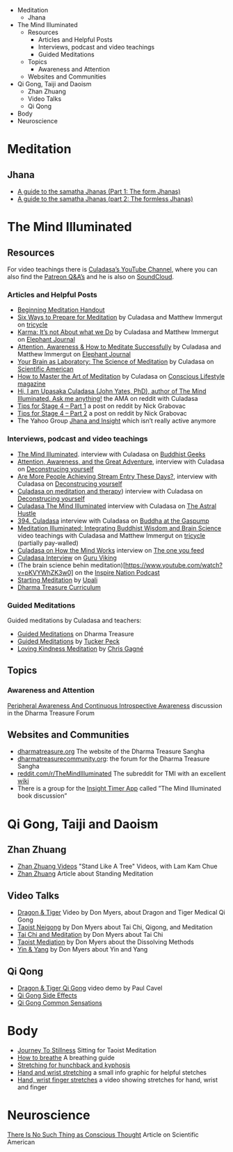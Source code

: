 <!-- MarkdownTOC -->

- Meditation
    - Jhana
- The Mind Illuminated
    - Resources
        - Articles and Helpful Posts
        - Interviews, podcast and video teachings
        - Guided Meditations
    - Topics
        - Awareness and Attention
    - Websites and Communities
- Qi Gong, Taiji and Daoism
    - Zhan Zhuang
    - Video Talks
    - Qi Qong
- Body
- Neuroscience

<!-- /MarkdownTOC -->

# Meditation

## Jhana

* [A guide to the samatha Jhanas (Part 1: The form Jhanas)](https://www.youtube.com/watch?v=Nkj8RfjVYrc)
* [A guide to the samatha Jhanas (part 2: The formless Jhanas)](https://www.youtube.com/watch?v=mjRy5J1uQII)

# The Mind Illuminated

## Resources

For video teachings there is [Culadasa’s YouTube Channel](https://www.youtube.com/user/Culadasa), where you can also find
the [Patreon Q&A’s](https://www.youtube.com/watch?v=9GCa0epZVs8&list=PL5vT0La_cRtIN4640VK9tO6pmgRy4cahy) and he is also
on [SoundCloud](https://soundcloud.com/culadasa).

### Articles and Helpful Posts

* [Beginning Meditation Handout](https://dharmatreasure.org/wp-content/uploads/beginning-meditation-handout.pdf)
* [Six Ways to Prepare for Meditation](https://tricycle.org/trikedaily/six-ways-to-prepare-for-meditation/) by Culadasa and Matthew Immergut on [tricycle](https://tricycle.org)
* [Karma: It’s not About what we Do](http://www.elephantjournal.com/2015/02/karma-its-not-about-what-we-do/) by Culadasa and Matthew Immergut on [Elephant Journal](https://www.elephantjournal.com)
* [Attention, Awareness & How to Meditate Successfully](https://www.elephantjournal.com/2015/08/attention-awareness-how-to-meditate-successfully/) by Culadasa and Matthew Immergut on [Elephant Journal](https://www.elephantjournal.com)
* [Your Brain as Laboratory: The Science of Meditation](https://blogs.scientificamerican.com/guest-blog/your-brain-as-laboratory-the-science-of-meditation/) by Culadasa on [Scientific American](blogs.scientificamerican.com)
* [How to Master the Art of Meditation](https://www.consciouslifestylemag.com/ten-stages-of-meditation-complete-guide/) by Culadasa on [Conscious Lifestyle magazine](consciouslifestylemag)
* [Hi, I am Upasaka Culadasa (John Yates, PhD), author of The Mind Illuminated. Ask me anything!](https://www.reddit.com/r/TheMindIlluminated/comments/558se5/hi_i_am_upasaka_culadasa_john_yates_phd_author_of/d8a6i1m/)
the AMA on reddit with Culadasa
* [Tips for Stage 4 – Part 1](https://www.reddit.com/r/TheMindIlluminated/comments/77j5tr/tips_for_stage_4/) a post on reddit by Nick Grabovac
* [Tips for Stage 4 – Part 2](https://www.reddit.com/r/TheMindIlluminated/comments/7dr2kj/tips_for_stage_4_part_2/) a post on reddit by Nick Grabovac
* The Yahoo Group [Jhana and Insight](https://groups.yahoo.com/neo/groups/jhana_insight/info) which isn’t really active anymore


### Interviews, podcast and video teachings

* [The Mind Illuminated]((http://podbay.fm/show/211752923/e/1443225600)). interview with Culadasa on [Buddhist Geeks](https://www.buddhistgeeks.org/)
* [Attention, Awareness, and the Great Adventure](http://deconstructingyourself.com/podcast/dy-010-attention-awareness-and-the-great-adventure-with-guest-culadasa), interview with Culadasa on [Deconstrucing yourself](http://deconstructingyourself.com)
* [Are More People Achieving Stream Entry These Days?](http://deconstructingyourself.com/podcast/dy-022-stream-entry-with-guest-culadasa), interview with Culadasa on [Deconstrucing yourself](http://deconstructingyourself.com)
* [Culadasa on meditation and therapy](https://deconstructingyourself.com/podcast/culadasa-on-meditation-and-therapy)) interview with Culadasa on [Deconstrucing yourself](http://deconstructingyourself.com)
* [Culadasa The Mind Illuminated](https://coryallen.libsyn.com/122-culadasa) interview with Culadasa on [The Astral Hustle](http://www.cory-allen.com/theastralhustle/)
* [394. Culadasa](https://batgap.com/culadasa-john-yates/) interview with Culadasa on [Buddha at the Gaspump](https://batgap.com/)
* [Meditation Illuminated: Integrating Buddhist Wisdom and Brain Science](https://tricycle.org/dharmatalks/meditation-illuminated-integrating-buddhist-wisdom-and-brain-science/) video teachings with Culadasa and Matthew Immergut on [tricycle](https://tricycle.org) (partially pay-walled)
* [Culadasa on How the Mind Works](https://www.oneyoufeed.net/culadasa/) interview on [The one you feed](https://www.oneyoufeed.net)
* [Culadasa Interview](https://youtu.be/roTWZ9GcBMY) on [Guru Viking](https://www.guruviking.com/)
* (The brain science behin meditation)[https://www.youtube.com/watch?v=pKVYWhZK3w0] on the [Inspire Nation Podcast](https://inspirenationshow.com/)
* [Starting Meditation](https://www.youtube.com/watch?v=LlrC9xh6OzQ) by [Upali](https://upalimeditation.com/)
* [Dharma Treasure Curriculum](https://dharmatreasure.org/section/dharma-talks/curriculum/)

### Guided Meditations

Guided meditations by Culadasa and teachers:

* [Guided Meditations](https://dharmatreasure.org/section/guided-meditation/) on Dharma Treasure
* [Guided Meditations](https://meditatewithtucker.com/guided-meditations/) by [Tucker Peck](https://meditatewithtucker.com/)
* [Loving Kindness Meditation](https://chrisgagne.com/2284/free-30-minute-guided-metta-loving-kindness-meditation/) by [Chris Gagné](https://chrisgagne.com)


## Topics

### Awareness and Attention

[Peripheral Awareness And Continuous Introspective Awareness](https://dharmatreasurecommunity.org/forums/topic/questions-about-peripheral-awareness-and-continuous-introspective-awareness#post-1234) discussion in the Dharma Treasure Forum

## Websites and Communities

* [dharmatreasure.org](https://dharmatreasure.org) The website of the Dharma Treasure Sangha
* [dharmatreasurecommunity.org](https://dharmatreasurecommunity.org/): the forum for the Dharma Treasure Sangha
* [reddit.com/r/TheMindIlluminated](https://www.reddit.com/r/TheMindIlluminated) The subreddit for TMI with an excellent [wiki](https://www.reddit.com/r/TheMindIlluminated/wiki)
* There is a group for the [Insight Timer App](https://insighttimer.com/) called ”The Mind Illuminated book discussion”

# Qi Gong, Taiji and Daoism

## Zhan Zhuang
* [Zhan Zhuang Videos](https://www.youtube.com/playlist?list=PL5AC656794EE191C1) "Stand Like A Tree" Videos, with Lam Kam Chue
* [Zhan Zhuang](https://scottjeffrey.com/zhan-zhuang/#The_Ancient_Art_of_Standing_Like_a_Tree) Article about Standing Meditation

## Video Talks 

* [Dragon & Tiger](https://www.youtube.com/watch?v=KsezjAewfR8) Video by Don Myers, about Dragon and Tiger Medical Qi Gong
* [Taoist Neigong](https://www.youtube.com/watch?v=e2RLu9w4Kz0&t=1968s) by Don Myers about Tai Chi, Qigong, and Meditation
* [Tai Chi and Meditation](https://www.youtube.com/watch?v=4GLfcQL8rYM) by Don Myers about Tai Chi
* [Taoist Mediation](https://www.youtube.com/watch?v=INCpiuoqkbk) by Don Myers about the Dissolving Methods
* [Yin & Yang](https://www.youtube.com/watch?v=QmjblScKOPw&t=2s) by Don Myers about Yin and Yang

## Qi Qong

* [Dragon & Tiger Qi Gong](https://www.youtube.com/watch?v=a-g0bGWDgIk) video demo by Paul Cavel 
* [Qi Gong Side Effects](http://sifuwallace.com/side-effects-qigong-fails/)
* [Qi Gong Common Sensations](https://dankleiman.com/2013/01/15/common-sensations-that-arise-when-you-are-developing-chi/)

# Body

* [Journey To Stillness](https://www.qi-journal.com/Qigong.asp?Name=Journey%20To%20Stillness&-token.D=Article) Sitting for Taoist Meditation
* [How to breathe](https://patrikedblad.com/habits/how-to-breathe/) A breathing guide
* [Stretching for hunchback and kyphosis](https://www.youtube.com/watch?v=FTV6UCh-yhs)
* [Hand and wrist stretching](https://twitter.com/bruderkaitlin/status/997190969031319552?lang=en) a small info graphic for helpful stetches
* [Hand, wrist finger stretches](https://twitter.com/bruderkaitlin/status/997190969031319552?lang=en) a video showing stretches for hand, wrist and finger 

# Neuroscience

[There Is No Such Thing as Conscious Thought](https://www.scientificamerican.com/article/there-is-no-such-thing-as-conscious-thought/) Article on Scientific American

<!---

http://www.freemeditationinfo.com/meditation-instructions/vipassana-meditation-techniques.html
http://dharmatreasure.org/wp-content/uploads/jhanas-and-mindfulness-handout.pdf
http://insightmeditationcenter.org/articles/FiveHindrances.pdf
http://www.lionsroar.com/entering-the-jhanas/
http://www.vipassanaforum.net/forum/index.php?topic=2559.0
http://www.dhammaloka.org.au/articles/item/576-the-basic-method-of-meditation.html
http://www.audiodharma.org/talks/audio_player/1828.html
http://www.opendharma.org/static.php?left=blue&content=teachings/instructions/bryaninstructions&title=vipassana%20instructions#eatingmeditation
https://www.lotos-vihara.de/150/product/vipassana-stueck-fuer-stueck.html
http://buddhismnow.com/2010/05/28/walking-meditation/
http://www.tarabrach.com/audioarchives-guided-meditations.html
http://www.accesstoinsight.org/lib/authors/thanissaro/onetool.html
http://www.dharmaoverground.org/web/guest/discussion/-/message_boards/message/1286373
http://www.dharmaoverground.org/web/guest/discussion/-/message_boards/message/5740784
https://www.reddit.com/r/Meditation/comments/2uxxhf/advice_for_concentrationjhana_practice/
http://dharmatreasure.org/tag/jhanas/
http://dharmatreasure.org/wp-content/uploads/jhanas-and-mindfulness-handout.pdf

stages

https://friederishi.files.wordpress.com/2013/09/9-stages-samatha-meditation.jpg?w\u003d600\u0026h\u003d785
https://36.media.tumblr.com/tumblr_ludaoameZh1r60ra4o1_500.jpg
http://dharmakirtan.blogspot.de/2014/09/nine-stages-of-meditation.html
http://3.bp.blogspot.com/-MA7ybXcFXo8/VAjOqO6FxyI/AAAAAAAABu4/5erJnfpo2dw/s1600/Nine%2BStages%2BOf%2BShamatha.jpg
http://3.bp.blogspot.com/-MA7ybXcFXo8/VAjOqO6FxyI/AAAAAAAABu4/5erJnfpo2dw/s1600/Nine%2BStages%2BOf%2BShamatha.jpg
http://www.dharmafellowship.org/library/essays/nine-stages-of-abiding.htm
http://gnosticteachings.org/faqs/meditation/575-stages-of-meditative-concentration.html
https://www.youtube.com/watch?v=_90NqOR0tAg
http://www.peacefulgarden.ca/Teachings/Meditation/00-Meditation-TableOfContents.html
https://www.youtube.com/watch?v=GVoIxju59lc&feature=youtu.be


http://rc.leighb.com/more/A_Partial_List_of_Insight_Practices.htm

http://www.christophertitmuss.net/#!guided-meditations/c9ch

http://ayyakhematalks.org/Topics.html
http://www.buddha-haus-shop.de/info/Audiovortraege-Deutsch.html
http://dharmaseed.org/teacher/96/talk/1454/
http://www.audiodharma.org/
http://dharmaseed.org/
http://dharmatreasure.org/section/dharma-talks/curriculum/
http://tricycle.org/dharmatalks/meditation-illuminated-integrating-buddhist-wisdom-and-brain-science/
https://www.youtube.com/watch?v=RCLT64SLYZk&list=PL9OXf2RTTYFU9Jp4mDFe-uM1d9yPMfu7W
https://www.ted.com/talks/jill_bolte_taylor_s_powerful_stroke_of_insight
https://www.ted.com/talks/isaac_lidsky_what_reality_are_you_creating_for_yourself#t-92185

http://kennethfolkdharma.com/
http://zendo-muenchen-haidhausen.de/eva-sperner.html
http://forestsanghapublications.org/viewBookCollection.php
http://www.buddhismus-muenchen.de/home/programm/index_programm.html
http://www.buddhismus-muenchen.de/home/default.html
http://www.dharmaoverground.org/
http://www.bodhi-vihara.org/kloster/uposatha-sila-und-andachtstag
http://www.bodhi-vihara.org/events
http://www.buddhismus-muenchen.de/home/programm/index_programm.html
http://www.wildmind.org/
http://www.saddhamma.org/html/resources-overview.shtml#sati
http://www.buddhanet.net/
http://www.basicmindfulness.org/
http://justalittledust.com/blog/?page_id=151
https://www.dharmaocean.org/events/
http://nebula.wsimg.com/c4375ca0bc484d7a19c602d97b0516ee?AccessKeyId=EE605ED40426C654A8C4&disposition=0&alloworigin=1
http://en.dhammadana.org/dhamma/practice/8_precepts.htm
https://dharmatreasure.org/practice-in-ones-daily-life/

http://www.christophertitmuss.net/#!guided-meditations/c9ch
http://www.lionsroar.com/studying-buddhism-online-where-to-go/
https://vividness.live/2015/09/23/buddhist-ethics-is-a-fraud/#summary
http://rc.leighb.com/more/The_Gradual_Training.htm

https://www.youtube.com/watch?v=S7emPAZByLk&t=1236s
http://essentialsomatics.com/hanna-somatics-articles-case-studies/pandiculation-safe-alternative-stretching
-->
